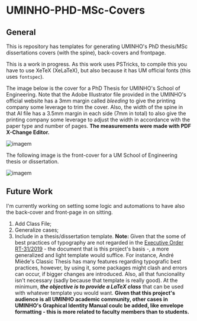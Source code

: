 # UMINHO-PHD-MSc-Covers

## General 

This is repository has templates for generating UMINHO's PhD thesis/MSc dissertations covers (with the spine), back-covers and frontpage.

This is a work in progress. As this work uses PSTricks, to compile this you have to use XeTeX (XeLaTeX), but also because it has UM official fonts (this uses `fontspec`).

The image below is the cover for a PhD Thesis for UMINHO's School of Engineering. Note that the Adobe Illustrator file provided in the UMINHO's official website has a 3mm margin called *bleeding* to give the printing company some leverage to trim the cover. Also, the width of the spine in that AI file has a 3.5mm margin in each side (7mm in total) to also give the printing company some leverage to adjust the width in accordance with the paper type and number of pages. **The measurements were made with PDF X-Change Editor.**

![imagem](https://user-images.githubusercontent.com/944511/144550137-d5769a35-1cb7-4099-a44e-0273a6009470.png)

The following image is the front-cover for a UM School of Engineering thesis or dissertation. 

![imagem](https://user-images.githubusercontent.com/944511/144553355-568b7e34-7cb4-4ba2-bbad-aae150cccdce.png)

## Future Work

I'm currently working on setting some logic and automations to have also the back-cover and front-page in on sitting. 
1. Add Class File;
2. Generalize cases;
3. Include in a thesis/dissertation template. **Note:** Given that the some of best practices of typography are not regarded in the [Executive Order RT-31/2019](https://alunos.uminho.pt/PT/estudantes/Paginas/InfoUteisFormatacao.aspx) - the document that is this project's basis -, a more generalized and light template would suffice. For instance, André Miède's Classic Thesis has many features regarding typografic best practices, however, by using it, some packages might clash and errors can occur, if bigger changes are introduced. Also, all that funcionality isn't necessary (sadly because that template is really good). At the minimum, _**the objective is to provide a LaTeX class**_ that can be used with whatever template you would want. **Given that this project's audience is all UMINHO academic community, other cases in UMINHO's Graphical Identity Manual coulc be added, like envelope formatting - this is more related to faculty members than to students.**





